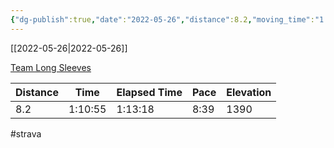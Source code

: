 ```yaml
---
{"dg-publish":true,"date":"2022-05-26","distance":8.2,"moving_time":"1:10:55","elapsed_time":"1:13:18","pace":"8:39","total_elevation_gain":1390,"url":"https://www.strava.com/activities/7208644315","permalink":"/01-personal/strava/2022-05-26-team-long-sleeves/","dgPassFrontmatter":true}
---
```



[[2022-05-26\|2022-05-26]]

[Team Long Sleeves](https://www.strava.com/activities/7208644315)

| Distance | Time    | Elapsed Time | Pace | Elevation |
| -------- | ------- | ------------ | ---- | --------- |
| 8.2      | 1:10:55 | 1:13:18      | 8:39 | 1390      |




#strava
